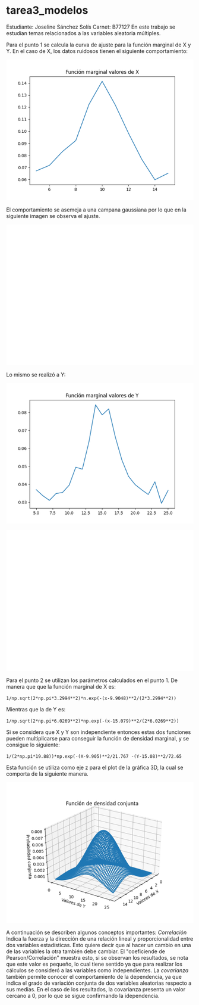 # tarea3_modelos
Estudiante: Joseline Sánchez Solís 
Carnet: B77127
En este trabajo se estudian temas relacionados a las variables aleatoria múltiples.

Para el punto 1 se calcula la curva de ajuste para la función marginal de X y Y. En el 
caso de X, los datos ruidosos tienen el siguiente comportamiento:

![Comportamiento de la función marginal de X con datos ruidos](fx.png)

El comportamiento se asemeja a una campana gaussiana por lo que en la siguiente 
imagen se observa el ajuste.

![Ajuste para la función marginal de X](ajuste_fx.png)

Lo mismo se realizó a Y:

![Comportamiento de la función marginal de Y con datos ruidos](fy.png)

![Ajuste para la función marginal de Y](ajuste_fy.png)

Para el punto 2 se utilizan los parámetros calculados en el punto 1. De manera que 
que la función marginal de X es:

    1/np.sqrt(2*np.pi*3.2994**2)*n.exp(-(x-9.9048)**2/(2*3.2994**2))
    
Mientras que la de Y es:
    
    1/np.sqrt(2*np.pi*6.0269**2)*np.exp(-(x-15.079)**2/(2*6.0269**2))

Si se considera que X y Y son independiente entonces estas dos funciones pueden multiplicarse
para conseguir la función de densidad marginal, y se consigue lo siguiente:

    1/(2*np.pi*19.88))*np.exp(-(X-9.905)**2/21.767 -(Y-15.08)**2/72.65
    
Esta función se utiliza como eje z para el plot de la gráfica 3D, la cual se comporta de la siguiente manera.

![Comportamiento de la función de densidad conjunta](3dcurve.png)

A continuación se describen algunos conceptos importantes:
*Correlación* Indica la fuerza y la dirección de una relación lineal y proporcionalidad entre 
dos variables estadísticas. Esto quiere decir que al hacer un cambio en una de las variables
la otra también debe cambiar. El "coeficiende de Pearson/Correlación" muestra esto, si se 
observan los resultados, se nota que este valor es pequeño, lo cual tiene sentido ya que para
realizar los cálculos se consideró a las variables como independientes. La *covarianza* también 
permite conocer el comportamiento de la dependencia, ya que  indica el grado de variación conjunta
de dos variables aleatorias respecto a sus medias. En el caso de los resultados, la covarianza
presenta un valor cercano a 0, por lo que se sigue confirmando la idependencia.
